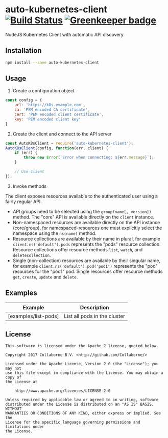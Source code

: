 # auto-kubernetes-client [![Build Status](https://travis-ci.org/Collaborne/auto-kubernetes-client.svg?branch=master)](https://travis-ci.org/Collaborne/auto-kubernetes-client) [![Greenkeeper badge](https://badges.greenkeeper.io/Collaborne/auto-kubernetes-client.svg)](https://greenkeeper.io/)

NodeJS Kubernetes Client with automatic API discovery

## Installation

```sh
npm install --save auto-kubernetes-client
```

## Usage

1. Create a configuration object

```js
const config = {
    url: 'https://k8s.example.com',
    ca: 'PEM encoded CA certificate',
    cert: 'PEM encoded client certificate',
    key: 'PEM encoded client key'
}
```

2. Create the client and connect to the API server

```js
const AutoK8sClient = require('auto-kubernetes-client');
AutoK8sClient(config, function(err, client) {
    if (err) {
        throw new Error(`Error when connecting: ${err.message}`);
    }

    // Use client
});
```

3. Invoke methods

The client exposes resources available to the authenticated user using a fairly regular API.

- API groups need to be selected using the `group(name[, version])` method. The "core" API is available
  directly on the `client` instance.
- Non-namespaced resources are available directly on the API instance (core/group), for namespaced-resources
  one must explicitly select the namespace using the `ns(name)` method.
- Resource collections are available by their name in plural, for example `client.ns('default').pods` represents
  the "pods" resource collection.
  Resource collections offer resource methods `list`, `watch`, and `deletecollection`.
- Single (non-collection) resources are available by their singular name, for example `client.ns('default').pod('pod1')`
  represents the "pod" resources for the "pod1" pod.
  Single resources offer resource methods `get`, `create`, `update` and `delete`.

## Examples

| Example | Description
|---------|------------
|[examples/list-pods]|List all pods in the cluster

## License

    This software is licensed under the Apache 2 license, quoted below.

    Copyright 2017 Collaborne B.V. <http://github.com/Collaborne/>

    Licensed under the Apache License, Version 2.0 (the "License"); you may not
    use this file except in compliance with the License. You may obtain a copy of
    the License at

        http://www.apache.org/licenses/LICENSE-2.0

    Unless required by applicable law or agreed to in writing, software
    distributed under the License is distributed on an "AS IS" BASIS, WITHOUT
    WARRANTIES OR CONDITIONS OF ANY KIND, either express or implied. See the
    License for the specific language governing permissions and limitations under
    the License.
